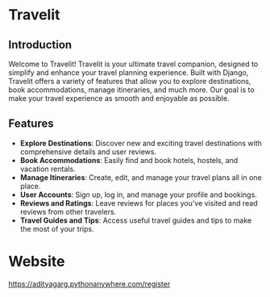 # Travelit

## Introduction

Welcome to Travelit! Travelit is your ultimate travel companion, designed to simplify and enhance your travel planning experience. Built with Django, Travelit offers a variety of features that allow you to explore destinations, book accommodations, manage itineraries, and much more. Our goal is to make your travel experience as smooth and enjoyable as possible.

## Features

- **Explore Destinations**: Discover new and exciting travel destinations with comprehensive details and user reviews.
- **Book Accommodations**: Easily find and book hotels, hostels, and vacation rentals.
- **Manage Itineraries**: Create, edit, and manage your travel plans all in one place.
- **User Accounts**: Sign up, log in, and manage your profile and bookings.
- **Reviews and Ratings**: Leave reviews for places you’ve visited and read reviews from other travelers.
- **Travel Guides and Tips**: Access useful travel guides and tips to make the most of your trips.

# Website
https://adityagarg.pythonanywhere.com/register
